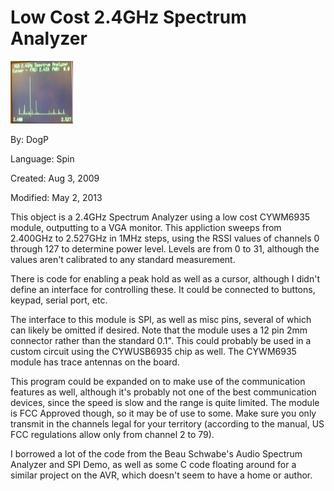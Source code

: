 # Low Cost 2.4GHz Spectrum Analyzer

![thumb.jpg](thumb.jpg)

By: DogP

Language: Spin

Created: Aug 3, 2009

Modified: May 2, 2013

This object is a 2.4GHz Spectrum Analyzer using a low cost CYWM6935 module, outputting to a VGA monitor. This appliction sweeps from 2.400GHz to 2.527GHz in 1MHz steps, using the RSSI values of channels 0 through 127 to determine power level. Levels are from 0 to 31, although the values aren't calibrated to any standard measurement.

There is code for enabling a peak hold as well as a cursor, although I didn't define an interface for controlling these. It could be connected to buttons, keypad, serial port, etc.

The interface to this module is SPI, as well as misc pins, several of which can likely be omitted if desired. Note that the module uses a 12 pin 2mm connector rather than the standard 0.1". This could probably be used in a custom circuit using the CYWUSB6935 chip as well. The CYWM6935 module has trace antennas on the board.

This program could be expanded on to make use of the communication features as well, although it's probably not one of the best communication devices, since the speed is slow and the range is quite limited. The module is FCC Approved though, so it may be of use to some. Make sure you only transmit in the channels legal for your territory (according to the manual, US FCC regulations allow only from channel 2 to 79).

I borrowed a lot of the code from the Beau Schwabe's Audio Spectrum Analyzer and SPI Demo, as well as some C code floating around for a similar project on the AVR, which doesn't seem to have a home or author.
